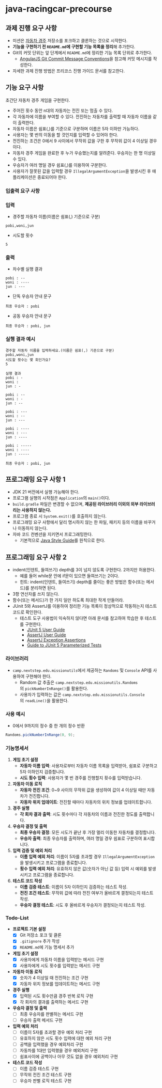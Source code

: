 # java-racingcar-precourse
## **과제 진행 요구 사항**

- 미션은 [자동차 경주](https://github.com/woowacourse-precourse/java-racingcar-7) 저장소를 포크하고 클론하는 것으로 시작한다.
- **기능을 구현하기 전 `README.md`에 구현할 기능 목록을 정리**해 추가한다.
- Git의 커밋 단위는 앞 단계에서 `README.md`에 정리한 기능 목록 단위로 추가한다.
    - [AngularJS Git Commit Message Conventions](https://gist.github.com/stephenparish/9941e89d80e2bc58a153)을 참고해 커밋 메시지를 작성한다.
- 자세한 과제 진행 방법은 프리코스 진행 가이드 문서를 참고한다.

## **기능 요구 사항**

초간단 자동차 경주 게임을 구현한다.

- 주어진 횟수 동안 n대의 자동차는 전진 또는 멈출 수 있다.
- 각 자동차에 이름을 부여할 수 있다. 전진하는 자동차를 출력할 때 자동차 이름을 같이 출력한다.
- 자동차 이름은 쉼표(,)를 기준으로 구분하며 이름은 5자 이하만 가능하다.
- 사용자는 몇 번의 이동을 할 것인지를 입력할 수 있어야 한다.
- 전진하는 조건은 0에서 9 사이에서 무작위 값을 구한 후 무작위 값이 4 이상일 경우이다.
- 자동차 경주 게임을 완료한 후 누가 우승했는지를 알려준다. 우승자는 한 명 이상일 수 있다.
- 우승자가 여러 명일 경우 쉼표(,)를 이용하여 구분한다.
- 사용자가 잘못된 값을 입력할 경우 `IllegalArgumentException`을 발생시킨 후 애플리케이션은 종료되어야 한다.

### **입출력 요구 사항**

### **입력**

- 경주할 자동차 이름(이름은 쉼표(,) 기준으로 구분)

```
pobi,woni,jun

```

- 시도할 횟수

```
5

```

### **출력**

- 차수별 실행 결과

```
pobi : --
woni : ----
jun : ---

```

- 단독 우승자 안내 문구

```
최종 우승자 : pobi

```

- 공동 우승자 안내 문구

```
최종 우승자 : pobi, jun

```

### **실행 결과 예시**

```
경주할 자동차 이름을 입력하세요.(이름은 쉼표(,) 기준으로 구분)
pobi,woni,jun
시도할 횟수는 몇 회인가요?
5

실행 결과
pobi : -
woni :
jun : -

pobi : --
woni : -
jun : --

pobi : ---
woni : --
jun : ---

pobi : ----
woni : ---
jun : ----

pobi : -----
woni : ----
jun : -----

최종 우승자 : pobi, jun

```

## **프로그래밍 요구 사항 1**

- JDK 21 버전에서 실행 가능해야 한다.
- 프로그램 실행의 시작점은 `Application`의 `main()`이다.
- `build.gradle` 파일은 변경할 수 없으며, **제공된 라이브러리 이외의 외부 라이브러리는 사용하지 않는다.**
- 프로그램 종료 시 `System.exit()`를 호출하지 않는다.
- 프로그래밍 요구 사항에서 달리 명시하지 않는 한 파일, 패키지 등의 이름을 바꾸거나 이동하지 않는다.
- 자바 코드 컨벤션을 지키면서 프로그래밍한다.
    - 기본적으로 [Java Style Guide](https://github.com/woowacourse/woowacourse-docs/blob/main/styleguide/java)를 원칙으로 한다.

## **프로그래밍 요구 사항 2**

- indent(인덴트, 들여쓰기) depth를 3이 넘지 않도록 구현한다. 2까지만 허용한다.
    - 예를 들어 while문 안에 if문이 있으면 들여쓰기는 2이다.
    - 힌트: indent(인덴트, 들여쓰기) depth를 줄이는 좋은 방법은 함수(또는 메서드)를 분리하면 된다.
- 3항 연산자를 쓰지 않는다.
- 함수(또는 메서드)가 한 가지 일만 하도록 최대한 작게 만들어라.
- JUnit 5와 AssertJ를 이용하여 정리한 기능 목록이 정상적으로 작동하는지 테스트 코드로 확인한다.
    - 테스트 도구 사용법이 익숙하지 않다면 아래 문서를 참고하여 학습한 후 테스트를 구현한다.
        - [JUnit 5 User Guide](https://junit.org/junit5/docs/current/user-guide)
        - [AssertJ User Guide](https://assertj.github.io/doc)
        - [AssertJ Exception Assertions](https://www.baeldung.com/assertj-exception-assertion)
        - [Guide to JUnit 5 Parameterized Tests](https://www.baeldung.com/parameterized-tests-junit-5)

### **라이브러리**

- `camp.nextstep.edu.missionutils`에서 제공하는 `Randoms` 및 `Console` API를 사용하여 구현해야 한다.
    - Random 값 추출은 `camp.nextstep.edu.missionutils.Randoms`의 `pickNumberInRange()`를 활용한다.
    - 사용자가 입력하는 값은 `camp.nextstep.edu.missionutils.Console`의 `readLine()`을 활용한다.

### **사용 예시**

- 0에서 9까지의 정수 중 한 개의 정수 반환

```java
Randoms.pickNumberInRange(0, 9);
```

### 기능명세서

1. **게임 초기 설정**
    - **자동차 이름 입력**: 사용자로부터 자동차 이름 목록을 입력받아, 쉼표로 구분하고 5자 이하인지 검증합니다.
    - **시도 횟수 입력**: 사용자가 몇 번 경주를 진행할지 횟수를 입력받습니다.
2. **자동차 이동 로직**
    - **자동차 전진 조건**: 0~9 사이의 무작위 값을 생성하여 값이 4 이상일 때만 자동차가 전진합니다.
    - **자동차 위치 업데이트**: 전진할 때마다 자동차의 위치 정보를 업데이트합니다.
3. **경주 실행**
    - **각 회차 결과 출력**: 시도 횟수마다 각 자동차의 이름과 전진한 정도를 출력합니다.
4. **우승자 결정 및 출력**
    - **최종 우승자 결정**: 모든 시도가 끝난 후 가장 멀리 이동한 자동차를 결정합니다.
    - **우승자 출력**: 최종 우승자를 출력하며, 여러 명일 경우 쉼표로 구분하여 표시합니다.
5. **입력 검증 및 예외 처리**
    - **이름 입력 예외 처리**: 이름이 5자를 초과할 경우 `IllegalArgumentException`을 발생시키고 프로그램을 종료합니다.
    - **횟수 입력 예외 처리**: 유효하지 않은 값(숫자가 아닌 값 등) 입력 시 예외를 발생시키고 프로그램을 종료합니다.
6. **테스트 코드 작성**
    - **이름 검증 테스트**: 이름이 5자 이하인지 검증하는 테스트 작성.
    - **전진 조건 테스트**: 무작위 값에 따라 전진 여부가 올바르게 결정되는지 테스트 작성.
    - **우승자 결정 테스트**: 시도 후 올바르게 우승자가 결정되는지 테스트 작성.

### Todo-List

- **프로젝트 기본 설정**
    - [x]  Git 저장소 포크 및 클론
    - [x]  `.gitignore` 추가 작성
    - [x]  `README.md`에 기능 명세서 추가
- **게임 초기 설정**
    - [x]  사용자에게 자동차 이름을 입력받는 메서드 구현
    - [x]  사용자에게 시도 횟수를 입력받는 메서드 구현
- **자동차 이동 로직**
    - [x]  숫자가 4 이상일 때 전진하는 조건 구현
    - [x]  자동차 위치 정보를 업데이트하는 메서드 구현
- **경주 실행**
    - [x]  입력된 시도 횟수만큼 경주 반복 로직 구현
    - [x]  각 회차의 결과를 출력하는 메서드 구현
- **우승자 결정 및 출력**
    - [ ]  최종 우승자를 판별하는 메서드 구현
    - [ ]  우승자 출력 메서드 구현
- **입력 예외 처리**
    - [ ]  이름이 5자를 초과할 경우 예외 처리 구현
    - [ ]  유효하지 않은 시도 횟수 입력에 대한 예외 처리 구현
    - [ ]  공백을 입력했을 경우 예외처리 구현
    - [ ]  자동차를 1대만 입력했을 경우 예외처리 구현
    - [ ]  쉼표사이에 공백이나 아무 것도 없을 경우 예외처리 구현
- **테스트 코드 작성**
    - [ ]  이름 검증 테스트 구현
    - [ ]  무작위 전진 조건 테스트 구현
    - [ ]  우승자 판별 로직 테스트 구현